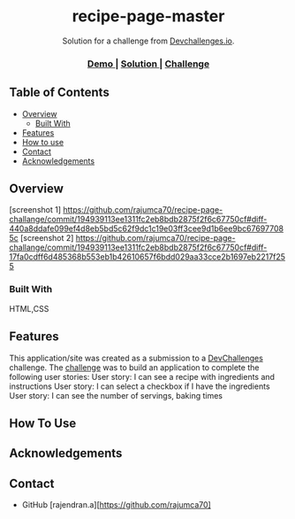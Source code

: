 <!-- Please update value in the {}  -->

<h1 align="center">recipe-page-master</h1>

<div align="center">
   Solution for a challenge from  <a href="http://devchallenges.io" target="_blank">Devchallenges.io</a>.
</div>

<div align="center">
  <h3>
    <a href="https://recipe-page-challange-j3vi5gcof-rajendrans-projects.vercel.app/">
      Demo
    </a>
    <span> | </span>
    <a href="https://github.com/rajumca70/recipe-page-challange">
      Solution
    </a>
    <span> | </span>
    <a href="https://legacy.devchallenges.io/challenges/OEKdUZ6xs0h99C38XVht">
      Challenge
    </a>
  </h3>
</div>

<!-- TABLE OF CONTENTS -->

## Table of Contents

- [Overview](#overview)
  - [Built With](#built-with)
- [Features](#features)
- [How to use](#how-to-use)
- [Contact](#contact)
- [Acknowledgements](#acknowledgements)


## Overview
[screenshot 1] https://github.com/rajumca70/recipe-page-challange/commit/194939113ee1311fc2eb8bdb2875f2f6c67750cf#diff-440a8ddafe099ef4d8eb5bd5c62f9dc1c19e03ff3cee9d1b6ee9bc676977085c
[screenshot 2] https://github.com/rajumca70/recipe-page-challange/commit/194939113ee1311fc2eb8bdb2875f2f6c67750cf#diff-17fa0cdff6d485368b553eb1b42610657f6bdd029aa33cce2b1697eb2217f255


### Built With
HTML,CSS
## Features

This application/site was created as a submission to a [DevChallenges](https://devchallenges.io/challenges) challenge.
The [challenge](https://devchallenges.io/challenges/TtUjDt19eIHxNQ4n5jps) was to build an application to complete the following user stories:
User story: I can see a recipe with ingredients and instructions
User story: I can select a checkbox if I have the ingredients
User story: I can see the number of servings, baking times


## How To Use

## Acknowledgements

## Contact

- GitHub [rajendran.a][https://github.com/rajumca70]
